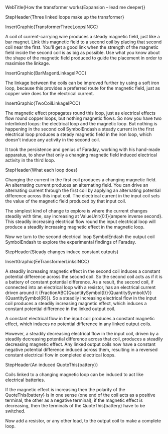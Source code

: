 WebTitle{How the transformer works(Expansion &ndash; lead me deeper)}

StepHeader{Three linked loops make up the transformer}

InsertGraphic{TransformerThreeLoopsINCC}

A coil of current-carrying wire produces a steady magnetic field, just like a bar magnet. Link this magnetic field to a second coil by placing that second coil near the first. You'll get a good link when the strength of the magnetic field inside the second coil is as big as possible. Use what you know about the shape of the magnetic field produced to guide the placement in order to maximise the linkage.

InsertGraphic{BarMagentLinkageIPCC}

The linkage between the coils can be improved further by using a soft iron loop, because this provides a preferred route for the magnetic field, just as copper wire does for the electrical current.

InsertGraphic{TwoCoilLinkageIPCC}

The magnetic effect propagates round this loop, just as electrical effects flow round copper loops, but nothing magnetic flows. So now you have two interlinked loops: the electrical loop and the magnetic loop. But nothing is happening in the second coil SymbolEndash a steady current in the first electrical loop produces a steady magnetic field in the iron loop, which doesn't induce any activity in the second coil.

It took the persistence and genius of Faraday, working with his hand-made apparatus, to show that only a changing magnetic field induced electrical activity in the third loop.

StepHeader{What each loop does}

Changing the current in the first coil produces a changing magnetic field. An alternating current produces an alternating field. You can drive an alternating current through the first coil by applying an alternating potential difference across this input coil. The electrical current in the input coil sets the value of the magnetic field produced by that input coil.

The simplest kind of change to explore is where the current changes steadily with time, say increasing at ValueUnit{0.1}{ampere inverse second}. This steadily increasing electrical flow round the input electrical loop will produce a steadily increasing magnetic effect in the magnetic loop.

Now we turn to the second electrical loop SymbolEndash the output coil SymbolEndash to explore the experimental findings of Faraday.

StepHeader{Steady changes induce constant outputs}

InsertGraphic{EeTransformerLinksINCC}

A steadily increasing magnetic effect in the second coil induces a constant potential difference across the second coil. So the second coil acts as if it is a battery of constant potential difference. As a result, the second coil, if connected into an electrical loop with a resistor, has an electrical current driven around it (FractionABC{QuantitySymbol{I}}{QuantitySymbol{V}}{QuantitySymbol{R}}). So a steadily increasing electrical flow in the input coil produces a steadily increasing magnetic effect, which induces a constant potential difference in the linked output coil.

A constant electrical flow in the input coil produces a constant magnetic effect, which induces no potential difference in any linked output coils.

However, a steadily decreasing electrical flow in the input coil, driven by a steadily decreasing potential difference across that coil, produces a steadily decreasing magnetic effect. Any linked output coils now have a constant negative potential difference induced across them, resulting in a reversed constant electrical flow in completed electrical loops.

StepHeader{An induced QuoteThis{battery}}

Coils linked to a changing magnetic loop can be induced to act like electrical batteries.

If the magnetic effect is increasing then the polarity of the QuoteThis{battery} is in one sense (one end of the coil acts as a positive terminal, the other as a negative terminal); if the magnetic effect is decreasing, then the terminals of the QuoteThis{battery} have to be switched.

Now add a resistor, or any other load, to the output coil to make a complete loop.

